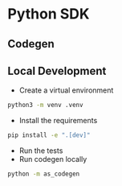 # Python SDK

## Codegen

## Local Development

- Create a virtual environment

```bash
python3 -m venv .venv
```

- Install the requirements

```bash
pip install -e ".[dev]"
```

- Run the tests
- Run codegen locally

```bash
python -m as_codegen
```
